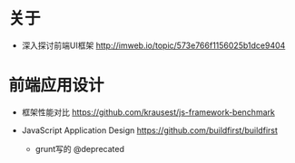 # 关于

- 深入探讨前端UI框架 http://imweb.io/topic/573e766f1156025b1dce9404

# 前端应用设计

- 框架性能对比 https://github.com/krausest/js-framework-benchmark
- JavaScript Application Design <https://github.com/buildfirst/buildfirst>

  - grunt写的 @deprecated
